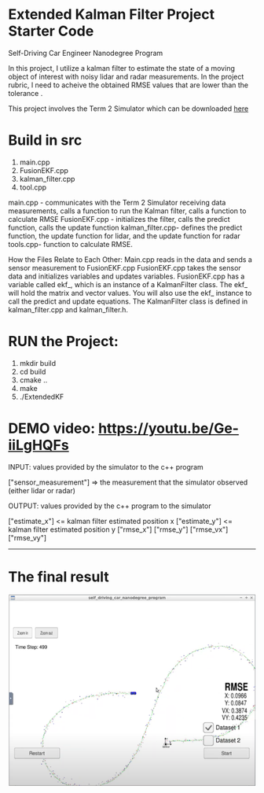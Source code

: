 # Extended Kalman Filter Project Starter Code
Self-Driving Car Engineer Nanodegree Program

In this project, I utilize a kalman filter to estimate the state of a moving object of interest with noisy lidar and radar measurements. In the project rubric, I need to acheive the obtained RMSE values that are lower than the tolerance . 

This project involves the Term 2 Simulator which can be downloaded [here](https://github.com/udacity/self-driving-car-sim/releases)

# Build in src

1. main.cpp
2. FusionEKF.cpp
3. kalman_filter.cpp
4. tool.cpp

main.cpp - communicates with the Term 2 Simulator receiving data measurements, calls a function to run the Kalman filter, calls a function to calculate RMSE
FusionEKF.cpp - initializes the filter, calls the predict function, calls the update function
kalman_filter.cpp- defines the predict function, the update function for lidar, and the update function for radar
tools.cpp- function to calculate RMSE.


How the Files Relate to Each Other:
Main.cpp reads in the data and sends a sensor measurement to FusionEKF.cpp
FusionEKF.cpp takes the sensor data and initializes variables and updates variables. 
FusionEKF.cpp has a variable called ekf_, which is an instance of a KalmanFilter class. 
The ekf_ will hold the matrix and vector values. You will also use the ekf_ instance to call the predict and update equations.
The KalmanFilter class is defined in kalman_filter.cpp and kalman_filter.h. 

# RUN the Project:

1. mkdir build
2. cd build
3. cmake ..
4. make
5. ./ExtendedKF

# DEMO video: https://youtu.be/Ge-iiLgHQFs


INPUT: values provided by the simulator to the c++ program

["sensor_measurement"] => the measurement that the simulator observed (either lidar or radar)

OUTPUT: values provided by the c++ program to the simulator

["estimate_x"] <= kalman filter estimated position x
["estimate_y"] <= kalman filter estimated position y
["rmse_x"]
["rmse_y"]
["rmse_vx"]
["rmse_vy"]

---
# The final result
![Image1](./EKF-1.png)



